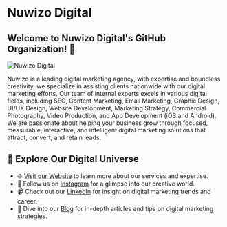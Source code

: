 # Nuwizo Digital

## Welcome to Nuwizo Digital's GitHub Organization! 👋

![Nuwizo Digital](https://nuwizo.com/wp-content/uploads/2024/07/Nuwizo.svg)

Nuwizo is a leading digital marketing agency, with expertise and boundless creativity, we specialize in assisting clients nationwide with our digital marketing efforts. Our team of internal experts excels in various digital fields, including SEO, Content Marketing, Email Marketing, Graphic Design, UI/UX Design, Website Development, Marketing Strategy, Commercial Photography, Video Production, and App Development (iOS and Android). We are passionate about helping your business grow through focused, measurable, interactive, and intelligent digital marketing solutions that attract, convert, and retain leads.

## 🚀 Explore Our Digital Universe

- 🌐 [Visit our Website](https://nuwizo.com/) to learn more about our services and expertise.
- 📸 Follow us on [Instagram](https://www.instagram.com/nuwizodigital) for a glimpse into our creative world.
- 📹 Check out our [LinkedIn](https://www.linkedin.com/company/nuwizo) for insight on digital marketing trends and career.
- 📝 Dive into our [Blog](https://nuwizo.com/blogs) for in-depth articles and tips on digital marketing strategies.



